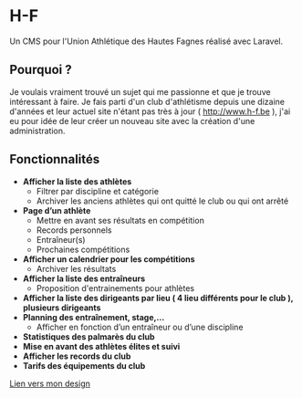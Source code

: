 # H-F
Un CMS pour l'Union Athlétique des Hautes Fagnes réalisé avec Laravel.

## Pourquoi ?
Je voulais vraiment trouvé un sujet qui me passionne et que je trouve intéressant à faire. Je fais parti d'un club d'athlétisme 
depuis une dizaine d'années et leur actuel site n'étant pas très à jour ( http://www.h-f.be ), j'ai eu pour idée de leur créer
un nouveau site avec la création d'une administration.

## Fonctionnalités

* __Afficher la liste des athlètes__
   * Filtrer par discipline et catégorie
   * Archiver les anciens athlètes qui ont quitté le club ou qui ont arrêté
* __Page d’un athlète__
   * Mettre en avant ses  résultats en compétition
   * Records personnels
   * Entraîneur(s)
   * Prochaines compétitions
* __Afficher un calendrier pour les compétitions__
   * Archiver les résultats
* __Afficher la liste des entraîneurs__
  * Proposition d'entrainements pour athlètes
* __Afficher la liste des dirigeants par lieu ( 4 lieu différents pour le club ), plusieurs dirigeants__
* __Planning des entraînement, stage,…__
  * Afficher en fonction d’un entraîneur ou d’une discipline
* __Statistiques des palmarès du club__
* __Mise en avant des athlètes élites et suivi__
* __Afficher les records du club__
* __Tarifs des équipements du club__

[Lien vers mon design](https://xd.adobe.com/view/6083379b-4106-4540-6189-617cb68d6b9a-16b2/?fullscreen)
